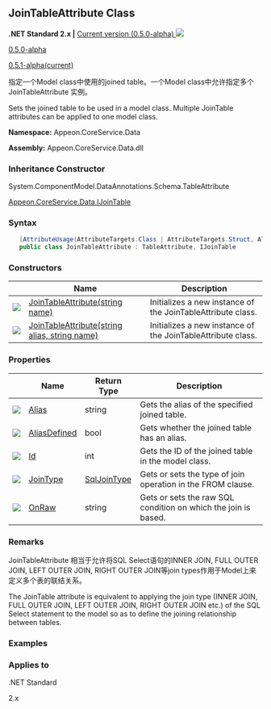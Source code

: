 ## **JoinTableAttribute Class**

**.NET Standard 2.x |**  <a href="javascript:void(0)" class="dropdown">Current version (0.5.0-alpha) <img src="~/images/dropdown.png"/></a>

<div class="otherversions"  value="versdiv">

<a href="javascript:void(0)">0.5.0-alpha</a>

<a href="javascript:void(0)">0.5.1-alpha(current)</a>

</div>

指定一个Model class中使用的joined table。一个Model class中允许指定多个JoinTableAttribute 实例。

Sets the joined table to be used in a model class. Multiple JoinTable attributes can be applied to one model class.

 **Namespace:** Appeon.CoreService.Data

 **Assembly:** Appeon.CoreService.Data.dll

### **Inheritance Constructor**

System.ComponentModel.DataAnnotations.Schema.TableAttribute

[Appeon.CoreService.Data.IJoinTable](../../../IJoinTable/IJoinTable.html)

### **Syntax**

```c#
   [AttributeUsage(AttributeTargets.Class | AttributeTargets.Struct, AllowMultiple = true)]
   public class JoinTableAttribute : TableAttribute, IJoinTable
```

### **Constructors**

|                           | Name                                                         | Description                                                        |
| ------------------------- | ------------------------------------------------------------ | ----------------------------------------------------------- |
| ![](~/images/method.jpeg) | [JoinTableAttribute(string name)](Constructor/JoinTableAttribute1.html) | Initializes a new instance of the JoinTableAttribute class. |
| ![](~/images/method.jpeg) | [JoinTableAttribute(string alias, string name)](Constructor/JoinTableAttribute2.html) | Initializes a new instance of the JoinTableAttribute class. |

### **Properties**

|                             | Name                                       | Return Type                                             | Description                                                         |
| --------------------------- | ------------------------------------------ | ---------------------------------------------------- | ------------------------------------------------------------ |
| ![](~/images/property.jpeg) | [Alias](Property/Alias.html)               | string                                               | Gets the alias of the specified joined table.                |
| ![](~/images/property.jpeg) | [AliasDefined](Property/AliasDefined.html) | bool                                                 | Gets whether the joined table has an alias.                  |
| ![](~/images/property.jpeg) | [Id](Property/Id.html)                     | int                                                  | Gets the ID of the joined table in the model class.          |
| ![](~/images/property.jpeg) | [JoinType](Property/JoinType.html)         | [SqlJoinType](../../../SqlJoinType/SqlJoinType.html) | Gets or sets the type of join operation in the FROM clause.  |
| ![](~/images/property.jpeg) | [OnRaw](Property/OnRaw.html)               | string                                               | Gets or sets the raw SQL condition on which the join is based. |

### **Remarks**

JoinTableAttribute 相当于允许将SQL Select语句的INNER JOIN, FULL OUTER JOIN, LEFT OUTER JOIN, RIGHT OUTER JOIN等join types作用于Model上来定义多个表的联结关系。

The JoinTable attribute is equivalent to applying the join type (INNER JOIN, FULL OUTER JOIN, LEFT OUTER JOIN, RIGHT OUTER JOIN etc.) of the SQL Select statement to the model so as to define the joining relationship between tables.

### **Examples**



### **Applies to**

.NET Standard 

2.x